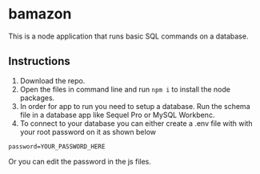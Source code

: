 # bamazon

This is a node application that runs basic SQL commands on a database. 

## Instructions

1. Download the repo.
2. Open the files in command line and run ```npm i``` to install the node packages.
3. In order for app to run you need to setup a database. Run the schema file in a database app like Sequel Pro or MySQL Workbenc.
4. To connect to your database you can either create a .env file with with your root password on it as shown below

```password=YOUR_PASSWORD_HERE```

Or you can edit the password in the js files.
